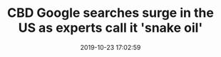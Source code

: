---
_external_link: https://www.dailymail.co.uk/health/article-7605455/CBD-Google-searches-surge-experts-call-snake-oil.html
archived_url: https://web.archive.org/web/20210616205146/https://www.dailymail.co.uk/health/article-7605455/CBD-Google-searches-surge-experts-call-snake-oil.html
article: According to our Google searches, Americans are more interested in CBD than
  any other health product or topic, a new study reveals. In the US, an average of
  6.4 million unique Google searches are made for CBD each month - more than those
  for meditation, exercise, veganism and even marijuana, according to the new University
  of California, San Diego research. Trendy CBD - short for cannabidiol - oils, edibles
  and other products has taken the US by storm as the marijuana derivative as legalization
  has spread to 33 states for medical purposes and 11 for recreational use. It's sold
  in dispensaries, pharmacies and entire cafes have cropped up to peddle CBD, advertising
  it for everything from anxiety to acne and menstrual cramps But in reality, its
  only proven and FDA-approved use is to seizures, argue the study authors who compare
  the product to 'snake oil.' There are some 6.4 million unique Google searches a
  month for CBD oil, according to new research - but the study authors warn all but
  one of the trendy product's uses are 'unproven' 'CBD has become insanely popular,'
  said study co-author Dr John Ayers, the Vice Chief of Innovation in the Division
  of Infectious Disease and Global Public Health at UC San Diego. 'Three years ago,
  there was essentially no one searching about CBD online, but now there are an estimated
  6.4 million unique searches each month.' It's not just online that the product is
  having a 'moment.' On the first of this month, the first cannabis cafe in the US
  opened shop in Los Angeles and is now serving up joints as a side dish to farm-to-table
  dinners and boasting its own dispensary area for marijuana products. And despite
  warnings from local health officials, coffee shops in many states have been offering
  to drop some CBD into lattes - for a small additional fee - to help customers calm
  down while they get caffeinated up for their days. But those promised advantages
  haven't been confirmed. Studies have suggested all kinds of potential benefits of
  CBD, the non psychoactive ingredient in marijuana - but those findings have not
  been verified. Depending on the state, patients can get a medical marijuana 'prescription'
  for conditions like wasting disease, nausea, easing chemotherapy side effects, HIV/AIDS,
  chronic pain, seizures, PTSD, Alzheimer's, Parkinson's and more. It's legally allowed,
  but scientifically unfounded, according to the UC San Diego researchers. And in
  many states, the non-psychoactive CBD can easily be obtained without a prescription
  of any sort, like Advil or DayQuil coudl be. 'At this time there are no known benefits
  for taking CBD over-the-counter,' said Dr Davey Smith, a physician and Chief of
  Infectious Diseases and Global Public Health at UC San Diego. THE DIFFERENCES BETWEEN
  THC AND CBD Tetrahydrocannabinol (THC) and cannabidiol (CBD) are both derived from
  the cannabis plant. Together, they are part of the cannabinoid group of compounds
  found in hashish, hash oil, and most strains of marijuana. THC is the psychoactive
  compound responsible for the euphoric, 'high' feeling often associated with marijuana.
  THC interacts with CB1 receptors in the central nervous system and brain and creates
  the sensations of euphoria and anxiety. CBD does not fit these receptors well, and
  actually decreases the effects of THC, and is not psychoactive. CBD is thought to
  help reduce anxiety and inflammation. Advertisement 'CBD is this generation's snake
  oil, where millions are engaging with the product without evidence of any benefit.'
  Scientists' skepticism has done little to stop Americans from flocking to the trendy
  product, which has quickly become the hottest topic in health and wellness, according
  to the new study. 'When talking to colleagues about our study we often play a game
  we call "CBD or" and almost every time experts are shocked to learn that CBD is
  more popular or nearly as popular,' said Dr Alicia Nobles a research fellow at UC
  San Diego. 'Consider this one example. For every two internet searches for dieting
  in the United States we found there is one for CBD!' The study, published in JAMA
  Network Open,' also found that there are now nearly seven-and-a-half-times as many
  unique online searchers for CBD as for acupuncture, five-times more than for apple
  cider vinegar and over three-times as many as for meditation. CBD searches surpassed
  vaccination searchers by 63 percent, exercise by nearly 60 percent, veganism by
  12 percent, and even its own parent plant, marijuana, by 13 percent. The rise of
  CBD searchers has been steep, and the researchers predict it will only continue.
  Searches for the compound increased by 125 percent over the course of 2017 and another
  160 percent during 2018. Now, researchers project another 180 percent increase by
  the end of this year. And the growth of interest in CBD has persisted across all
  regions of the country. Though its broadly viewed as harmless, some patients have
  sought out CBD as not just a complement to but substitute for proven treatments
  of life-threatening diseases, including cancer, a pattern that has experts deeply
  concerned. 'Some consumers might forgo seeing a physician or taking medications
  with known, tested and approved therapeutic benefits in favor of CBD and thereby
  become sicker or succumb to their illness,' said Dr Smith. 'Now is the time to act,'
  added Ayers. 'Government regulators must step up to the plate give CBD products
  the same level of scrutiny as other proven medications. 'Moreover, anyone considering
  taking CBD should know there are no proven over-the-counter health benefits.'
date: '2019-10-23 17:02:59'
description: Some 6.4 million Google searches for CBD are made a month, UC San Diego
  research reveals. It's become among the hottest topics in health despite having
  only one proven medical use, they warn.
headline: CBD Google searches surge in the US as experts call it 'snake oil'
image:
  focal_point: Smart
original_url: https://www.dailymail.co.uk/health/article-7605455/CBD-Google-searches-surge-experts-call-snake-oil.html
outline_html: <p>We're sorry, but this URL is not supported by Outline</p><br><br><br><br><br><br><br><br>
outline_img: https://www.google.com/s2/favicons?domain=outline.com
publication: Mail Online
summary: According to our Google searches, Americans are more interested in CBD than
  any other health product or topic, a new study reveals. 'Three years ago, there
  was essentially no one searching about CBD online, but now there are an estimated
  6.4 million unique searches each month.' THE DIFFERENCES BETWEEN THC...
title: CBD Google searches surge in the US as experts call it 'snake oil'

---